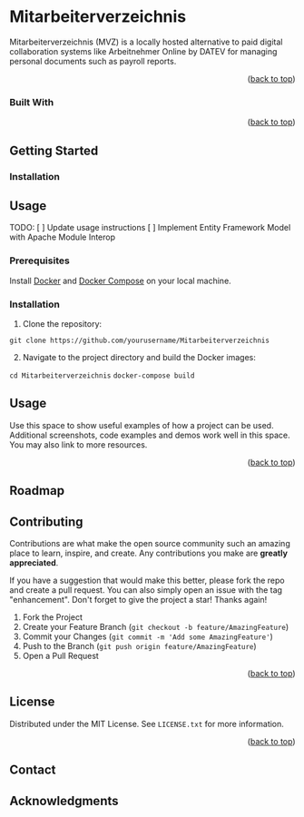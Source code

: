 # Mitarbeiterverzeichnis

Mitarbeiterverzeichnis (MVZ) is a locally hosted alternative to paid digital collaboration systems like Arbeitnehmer Online by DATEV for managing personal documents such as payroll reports.

<p align="right">(<a href="#readme-top">back to top</a>)</p>


### Built With



<p align="right">(<a href="#readme-top">back to top</a>)</p>



<!-- GETTING STARTED -->
## Getting Started

### Installation


## Usage

TODO: 
[ ] Update usage instructions
[ ] Implement Entity Framework Model with Apache Module Interop

### Prerequisites

Install [Docker](https://docs.docker.com/get-docker/) and [Docker Compose](https://docs.docker.com/compose/install/) on your local machine.

### Installation

    


    
1.  Clone the repository:

``git clone https://github.com/yourusername/Mitarbeiterverzeichnis``

2. Navigate to the project directory and build the Docker images:

``cd Mitarbeiterverzeichnis``
``docker-compose build``

<!-- USAGE EXAMPLES -->
## Usage

Use this space to show useful examples of how a project can be used. Additional screenshots, code examples and demos work well in this space. You may also link to more resources.

<p align="right">(<a href="#readme-top">back to top</a>)</p>

<!-- ROADMAP -->
## Roadmap


<!-- CONTRIBUTING -->
## Contributing

Contributions are what make the open source community such an amazing place to learn, inspire, and create. Any contributions you make are **greatly appreciated**.

If you have a suggestion that would make this better, please fork the repo and create a pull request. You can also simply open an issue with the tag "enhancement".
Don't forget to give the project a star! Thanks again!

1. Fork the Project
2. Create your Feature Branch (`git checkout -b feature/AmazingFeature`)
3. Commit your Changes (`git commit -m 'Add some AmazingFeature'`)
4. Push to the Branch (`git push origin feature/AmazingFeature`)
5. Open a Pull Request

<p align="right">(<a href="#readme-top">back to top</a>)</p>



<!-- LICENSE -->
## License

Distributed under the MIT License. See `LICENSE.txt` for more information.

<p align="right">(<a href="#readme-top">back to top</a>)</p>

<!-- CONTACT -->
## Contact

<!-- ACKNOWLEDGMENTS -->
## Acknowledgments
